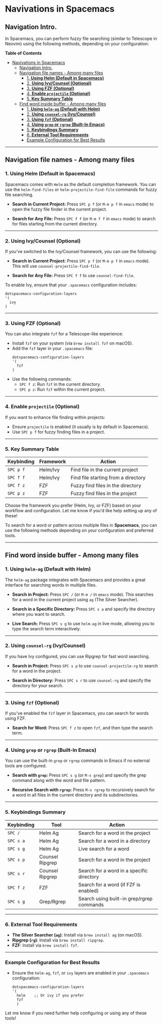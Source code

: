 # Navivations in Spacemacs

## Navigation Intro.

In Spacemacs, you can perform fuzzy file searching (similar to Telescope in
Neovim) using the following methods, depending on your configuration:

<!-- markdown-toc start - Don't edit this section. Run M-x markdown-toc-refresh-toc -->
**Table of Contents**

- [Navivations in Spacemacs](#navivations-in-spacemacs)
  - [Navigation Intro.](#navigation-intro)
  - [Navigation file names - Among many files](#navigation-file-names---among-many-files)
    - [1. **Using Helm (Default in Spacemacs)**](#1-using-helm-default-in-spacemacs)
    - [2. **Using Ivy/Counsel (Optional)**](#2-using-ivycounsel-optional)
    - [3. **Using FZF (Optional)**](#3-using-fzf-optional)
    - [4. **Enable `projectile` (Optional)**](#4-enable-projectile-optional)
    - [5. **Key Summary Table**](#5-key-summary-table)
  - [Find word inside buffer - Among many files](#find-word-inside-buffer---among-many-files)
    - [1. **Using `helm-ag` (Default with Helm)**](#1-using-helm-ag-default-with-helm)
    - [2. **Using `counsel-rg` (Ivy/Counsel)**](#2-using-counsel-rg-ivycounsel)
    - [3. **Using `fzf` (Optional)**](#3-using-fzf-optional)
    - [4. **Using `grep` or `rgrep` (Built-In Emacs)**](#4-using-grep-or-rgrep-built-in-emacs)
    - [5. **Keybindings Summary**](#5-keybindings-summary)
    - [6. **External Tool Requirements**](#6-external-tool-requirements)
    - [Example Configuration for Best Results](#example-configuration-for-best-results)

<!-- markdown-toc end -->

---

## Navigation file names - Among many files
### 1. **Using Helm (Default in Spacemacs)**

Spacemacs comes with `Helm` as the default completion framework. You can use the
`helm-find-files` or `helm-projectile-find-file` commands for fuzzy file
searching.

- **Search in Current Project:**
  Press `SPC p f` (or `M-m p f` in `emacs` mode) to open the fuzzy file finder in the current project.

- **Search for Any File:**
  Press `SPC f f` (or `M-m f f` in `emacs` mode) to search for files starting from the current directory.

---

### 2. **Using Ivy/Counsel (Optional)**

If you've switched to the Ivy/Counsel framework, you can use the following:

- **Search in Current Project:**
  Press `SPC p f` (or `M-m p f` in `emacs` mode). This will use `counsel-projectile-find-file`.

- **Search for Any File:**
  Press `SPC f f` to use `counsel-find-file`.

To enable Ivy, ensure that your `.spacemacs` configuration includes:

```emacs-lisp
dotspacemacs-configuration-layers
'(
  ivy
)
```

---

### 3. **Using FZF (Optional)**

You can also integrate `fzf` for a Telescope-like experience:

- Install `fzf` on your system (via `brew install fzf` on macOS).
- Add the `fzf` layer in your `.spacemacs` file:
  ```emacs-lisp
  dotspacemacs-configuration-layers
  '(
    fzf
  )
  ```
- Use the following commands:
  - `SPC f z`: Run `fzf` in the current directory.
  - `SPC p z`: Run `fzf` within the current project.

---

### 4. **Enable `projectile` (Optional)**

If you want to enhance file finding within projects:

- Ensure `projectile` is enabled (it usually is by default in Spacemacs).
- Use `SPC p f` for fuzzy finding files in a project.

---

### 5. **Key Summary Table**

| Keybinding | Framework | Action                              |
| ---------- | --------- | ----------------------------------- |
| `SPC p f`  | Helm/Ivy  | Find file in the current project    |
| `SPC f f`  | Helm/Ivy  | Find file starting from a directory |
| `SPC f z`  | FZF       | Fuzzy find files in the directory   |
| `SPC p z`  | FZF       | Fuzzy find files in the project     |

Choose the framework you prefer (Helm, Ivy, or FZF) based on your workflow and
configuration. Let me know if you'd like help setting up any of these!

To search for a word or pattern across multiple files in **Spacemacs**, you can use the following methods depending on your configuration and preferred tools.

---

## Find word inside buffer - Among many files
### 1. **Using `helm-ag` (Default with Helm)**

The `helm-ag` package integrates with Spacemacs and provides a great interface for searching words in multiple files.

- **Search in Project:**
  Press `SPC /` (or `M-m /` in `emacs` mode). This searches for a word in the current project using `ag` (The Silver Searcher).

- **Search in a Specific Directory:**
  Press `SPC s a` and specify the directory where you want to search.

- **Live Search:**
  Press `SPC s g` to use `helm-ag` in live mode, allowing you to type the search term interactively.

---

### 2. **Using `counsel-rg` (Ivy/Counsel)**

If you have Ivy configured, you can use Ripgrep for fast word searching.

- **Search in Project:**
  Press `SPC s p` to use `counsel-projectile-rg` to search for a word in the project.

- **Search in Directory:**
  Press `SPC s r` to use `counsel-rg` and specify the directory for your search.

---

### 3. **Using `fzf` (Optional)**

If you've enabled the `fzf` layer in Spacemacs, you can search for words using FZF.

- **Search for Word:**
  Press `SPC f z` to open `fzf`, and then type the search term.

---

### 4. **Using `grep` or `rgrep` (Built-In Emacs)**

You can use the built-in `grep` or `rgrep` commands in Emacs if no external tools are configured.

- **Search with `grep`:**
  Press `SPC s g` (or `M-x grep`) and specify the grep command along with the word and file pattern.

- **Recursive Search with `rgrep`:**
  Press `M-x rgrep` to recursively search for a word in all files in the current directory and its subdirectories.

---

### 5. **Keybindings Summary**

| Keybinding | Tool            | Action                                    |
| ---------- | --------------- | ----------------------------------------- |
| `SPC /`    | Helm Ag         | Search for a word in the project          |
| `SPC s a`  | Helm Ag         | Search for a word in a directory          |
| `SPC s g`  | Helm Ag         | Live search for a word                    |
| `SPC s p`  | Counsel Ripgrep | Search for a word in the project          |
| `SPC s r`  | Counsel Ripgrep | Search for a word in a specific directory |
| `SPC f z`  | FZF             | Search for a word (if FZF is enabled)     |
| `SPC s g`  | Grep/Rgrep      | Search using built-in grep/rgrep commands |

---

### 6. **External Tool Requirements**

- **The Silver Searcher (`ag`)**: Install via `brew install ag` (on macOS).
- **Ripgrep (`rg`)**: Install via `brew install ripgrep`.
- **FZF**: Install via `brew install fzf`.

---

### Example Configuration for Best Results

- Ensure the `helm-ag`, `fzf`, or `ivy` layers are enabled in your `.spacemacs` configuration:
  ```emacs-lisp
  dotspacemacs-configuration-layers
  '(
    helm    ;; Or ivy if you prefer
    fzf
    )
  ```

Let me know if you need further help configuring or using any of these tools!
